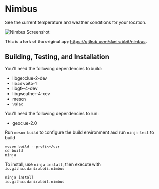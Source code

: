 # Nimbus

See the current temperature and weather conditions for your location.

![Nimbus Screenshot](https://raw.github.com/danrabbit/nimbus/main/data/screenshot.png)

This is a fork of the original app https://github.com/danirabbit/nimbus.

## Building, Testing, and Installation

You'll need the following dependencies to build:
* libgeoclue-2-dev
* libadwaita-1
* libgtk-4-dev
* libgweather-4-dev
* meson
* valac

You'll need the following dependencies to run:
* geoclue-2.0

Run `meson build` to configure the build environment and run `ninja test` to build

    meson build --prefix=/usr
    cd build
    ninja

To install, use `ninja install`, then execute with `io.github.danirabbit.nimbus`

    ninja install
    io.github.danirabbit.nimbus
